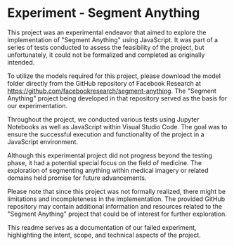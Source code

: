 # Experiment - Segment Anything
This project was an experimental endeavor that aimed to explore the implementation of "Segment Anything" using JavaScript. It was part of a series of tests conducted to assess the feasibility of the project, but unfortunately, it could not be formalized and completed as originally intended.

To utilize the models required for this project, please download the model folder directly from the GitHub repository of Facebook Research at https://github.com/facebookresearch/segment-anything. The "Segment Anything" project being developed in that repository served as the basis for our experimentation.

Throughout the project, we conducted various tests using Jupyter Notebooks as well as JavaScript within Visual Studio Code. The goal was to ensure the successful execution and functionality of the project in a JavaScript environment.

Although this experimental project did not progress beyond the testing phase, it had a potential special focus on the field of medicine. The exploration of segmenting anything within medical imagery or related domains held promise for future advancements.

Please note that since this project was not formally realized, there might be limitations and incompleteness in the implementation. The provided GitHub repository may contain additional information and resources related to the "Segment Anything" project that could be of interest for further exploration.

This readme serves as a documentation of our failed experiment, highlighting the intent, scope, and technical aspects of the project.
